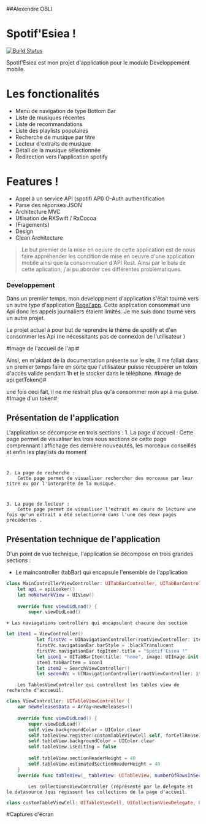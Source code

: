 ##Alexendre OBLI
# Spotif'Esiea !


[![Build Status](https://github.com/Alexendre-lx/spotifEsiea.svg?branch=master)](https://github.com/Alexendre-lx/spotifEsiea)

Spotif'Esiea est mon projet d'application pour le module Developpement mobile.

# Les fonctionalités 
  - Menu de navigation de type Bottom Bar 
  - Liste de musiques récentes
  - Liste de recommandations 
  - Liste des playlists populaires
  - Recherche de musique par titre
  - Lecteur d'extraits de musique
  - Détail de la musique sélectionnée
  - Redirection vers l'application spotify

# Features !
  - Appel à un service API (spotifi API) O-Auth authentification
  - Parse des réponses JSON
  - Architecture MVC
  - Utlisation de RXSwift / RxCocoa
  - (Fragements)
  - Design
  - Clean Architecture

> Le but premier de la mise en oeuvre de cette application est de nous faire appréhender les condition de mise en oeuvre d'une application mobile ainsi que la consommation d'API Rest. 
Ainsi par le bais de cette aplication, j'ai pu aborder ces différentes problématiques. 
### Developpement
Dans un premier temps, mon developpment d'application s'était tourné vers un autre type d'application [Regal'app](https://github.com/Alexendre-lx/application_mobile.git). Cette application consommait une Api donc les appels journaliers étaient limités. Je me suis donc tourné vers un autre projet. 

Le projet actuel à pour but de reprendre le thème de spotify et d'en consommer les Api (ne nécessitants pas de connexion de l'utilisateur )

#Image de l'accueil de l'api#

Ainsi, en m'aidant de la documentation présente sur le site, il me fallait dans un premier temps faire en sorte que l'utilisateur puisse récuppérer un token d'accès valide pendant 1h et le stocker dans le téléphone. 
#Image de api.getToken()#

une fois ceci fait, il ne me restrait plus qu'a consommer mon api à ma guise.
#Image d'un token#


## Présentation de l'application

L'application se décompose en trois sections : 
    1. La page d'accueil :
        Cette page permet de visualiser les trois sous sections de cette page comprennant l affichage des dernière nouveautés, les morceaux conseillés et enfin les playlists du moment

#
    2. La page de recherche :
        Cette page permet de visualiser rechercher des morceaux par leur titre ou par l'interprète de la musique.
#
    3. La page de lecteur :
        Cette page permet de visualiser l'extrait en cours de lecture une fois qu'un extrait a été selectionné dans l'une des deux pages précédentes .

## Présentation technique de l'application

D'un point de vue technique, l'application se décompose en trois grandes sections : 
+ Le maincontroller (tabBar) qui encapsule l'ensemble de l'application
```swift
class MainControllerViewController: UITabBarController, UITabBarControllerDelegate {
    let api = apiLooker()
    let noNetworkView = UIView()
    
    override func viewDidLoad() {
        super.viewDidLoad()
```
    + Les naviagations controllers qui encapsulent chacune des section
 ```swift
let item1 = ViewController()
            let firstVc = UINavigationController(rootViewController: item1)
            firstVc.navigationBar.barStyle = .blackTranslucent
            firstVc.navigationBar.topItem?.title = "Spotif'Esiea !"
            let icon1 = UITabBarItem(title: "home", image: UIImage.init(imageLiteralResourceName: "homeIcon"), tag: 0)
            item1.tabBarItem = icon1
            let item2 = SearchViewController()
            let secondVc = UINavigationController(rootViewController: item2)
 ```

        Les TablesViewController qui controllent les tables view de recherche d'accueuil.
```swift
class ViewController: UITableViewController {
    var newReleasesData = Array<newReleases>()
    
    override func viewDidLoad() {
        super.viewDidLoad()
        self.view.backgroundColor = UIColor.clear
        self.tableView.register(customTableViewCell.self, forCellReuseIdentifier: "myCell")
        self.tableView.backgroundColor = UIColor.clear
        self.tableView.isEditing = false
        
        self.tableView.sectionHeaderHeight = 40
        self.tableView.estimatedSectionHeaderHeight = 40
    }
    override func tableView(_ tableView: UITableView, numberOfRowsInSection section: Int) -> Int {
```
            Les collectionsViewController (réprésenté par le delegate et le datasource )qui régissent les collections de la page d'accueil.
```swift
class customTableViewCell: UITableViewCell, UICollectionViewDelegate, UICollectionViewDataSource {
```
#Captures d'écran
